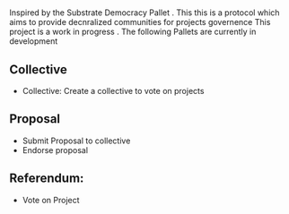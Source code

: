 
#  
Inspired by the Substrate Democracy Pallet .
This this is a protocol which aims to provide decnralized communities for projects governence 
This project is a work in progress . 
The following Pallets are currently in development 

## Collective  
  - Collective: Create a collective to vote on projects 

## Proposal
-  Submit Proposal to collective 
-  Endorse proposal 

## Referendum:
- Vote on Project 
 
